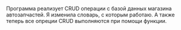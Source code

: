 Программа реализует CRUD операции с базой данных магазина автозапчастей.
Я изменила словарь, с которым работаю. А также теперь все опреции CRUD выполняются при помощи функции.
